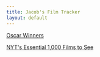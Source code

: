 ```yaml
---
title: Jacob's Film Tracker
layout: default
---
```


<p><a href="https://jacobmgreer.github.io/Film-Tracker/Oscars">Oscar Winners</a></p>

<p><a href="https://jacobmgreer.github.io/Film-Tracker/NYT1000">NYT's Essential 1,000 Films to See</a></p>